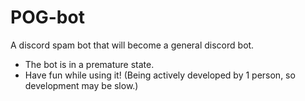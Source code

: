 # POG-bot
A discord spam bot that will become a general discord bot.
- The bot is in a premature state.
- Have fun while using it! (Being actively developed by 1 person, so development may be slow.)
